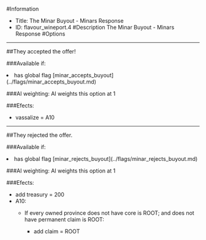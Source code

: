 #Information
 - Title: The Minar Buyout - Minars Response
 - ID: flavour_wineport.4
#Description
The Minar Buyout - Minars Response
#Options

___
##They accepted the offer!

###Available if:
<li>has global flag [minar_accepts_buyout](../flags/minar_accepts_buyout.md)</li>

###AI weighting:
AI weights this option at 1


###Efects:<ul><li>vassalize = A10</li></ul>

___
##They rejected the offer.

###Available if:
<li>has global flag [minar_rejects_buyout](../flags/minar_rejects_buyout.md)</li>

###AI weighting:
AI weights this option at 1


###Efects:<ul><li>add treasury = 200</li><li>A10:</li><ul><li>If every owned province does not have core is ROOT; and does not have permanent claim is ROOT:</li><ul><li>add claim = ROOT</li></ul></ul></ul>
